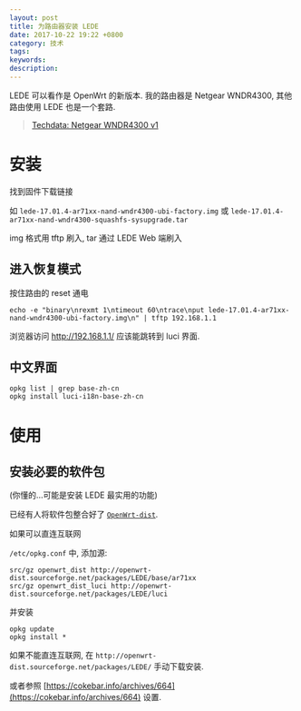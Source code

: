 ```yaml
---
layout: post
title: 为路由器安装 LEDE
date: 2017-10-22 19:22 +0800
category: 技术
tags:
keywords:
description:
---
```


LEDE 可以看作是 OpenWrt 的新版本. 我的路由器是 Netgear WNDR4300, 其他路由使用 LEDE 也是一个套路.

> [Techdata: Netgear WNDR4300 v1](https://lede-project.org/toh/hwdata/netgear/netgear_wndr4300_v1)

# 安装

找到固件下载链接

如 `lede-17.01.4-ar71xx-nand-wndr4300-ubi-factory.img` 或 `lede-17.01.4-ar71xx-nand-wndr4300-squashfs-sysupgrade.tar`

img 格式用 tftp 刷入, tar 通过 LEDE Web 端刷入

## 进入恢复模式

按住路由的 reset 通电

```shell
echo -e "binary\nrexmt 1\ntimeout 60\ntrace\nput lede-17.01.4-ar71xx-nand-wndr4300-ubi-factory.img\n" | tftp 192.168.1.1
```

浏览器访问 http://192.168.1.1/ 应该能跳转到 luci 界面.

## 中文界面

```shell
opkg list | grep base-zh-cn
opkg install luci-i18n-base-zh-cn
```

# 使用

## 安装必要的软件包

(你懂的...可能是安装 LEDE 最实用的功能)

已经有人将软件包整合好了 [`OpenWrt-dist`](http://openwrt-dist.sourceforge.net).

如果可以直连互联网

`/etc/opkg.conf` 中, 添加源:
```
src/gz openwrt_dist http://openwrt-dist.sourceforge.net/packages/LEDE/base/ar71xx
src/gz openwrt_dist_luci http://openwrt-dist.sourceforge.net/packages/LEDE/luci
```

并安装

```
opkg update
opkg install *
```

如果不能直连互联网, 在 `http://openwrt-dist.sourceforge.net/packages/LEDE/` 手动下载安装.

或者参照 [https://cokebar.info/archives/664](https://cokebar.info/archives/664) 设置.

